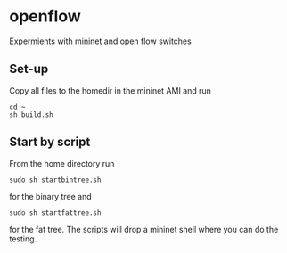 openflow
========

Expermients with mininet and open flow switches

## Set-up
Copy all files to the homedir in the mininet AMI and run

    cd ~
    sh build.sh

## Start by script
From the home directory run

    sudo sh startbintree.sh

for the binary tree and

    sudo sh startfattree.sh

for the fat tree. The scripts will drop a mininet shell where you can do the testing.
